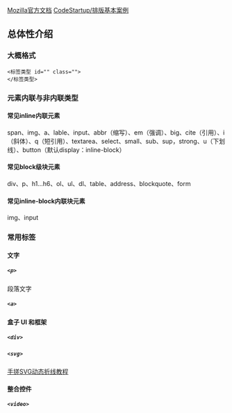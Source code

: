 [Mozilla官方文档](https://developer.mozilla.org/zh-CN/)
[CodeStartup/排版基本案例](https://space.bilibili.com/451368848/channel/seriesdetail?sid=834289)
## 总体性介绍

### 大概格式
```
<标签类型 id="" class="">
</标签类型>
```
### 元素内联与非内联类型
#### 常见inline内联元素
span、img、a、lable、input、abbr（缩写）、em（强调）、big、cite（引用）、i（斜体）、q（短引用）、textarea、select、small、sub、sup，strong、u（下划线）、button（默认display：inline-block）
#### 常见block级块元素
div、p、h1…h6、ol、ul、dl、table、address、blockquote、form
#### 常见inline-block内联块元素
img、input
### 常用标签

#### 文字
##### `<p>`

段落文字
##### `<a>`

#### 盒子 UI 和框架
##### `<div>`



##### `<svg>`
[手搓SVG动态折线教程](https://www.bilibili.com/video/BV1n541147Rz/?spm_id_from=333.999.0.0&vd_source=b0e43c2699f8a8121ebf635fdc2de169)


#### 整合控件
##### `<video>`
